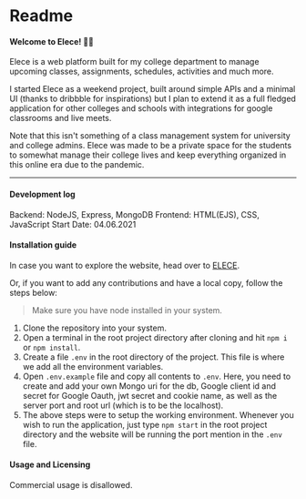 # Readme

#### Welcome to Elece! 👋🏻

Elece is a web platform built for my college department to manage upcoming classes, assignments, schedules, activities and much more. 

I started Elece as a weekend project, built around simple APIs and a minimal UI (thanks to dribbble for inspirations) but I plan to extend it as a full fledged application for other colleges and schools with integrations for google classrooms and live meets.

Note that this isn't something of a class management system for university and college admins. Elece was made to be a private space for the students to somewhat manage their college lives and keep everything organized in this online era due to the pandemic.

----

#### Development log

Backend: NodeJS, Express, MongoDB
Frontend: HTML(EJS), CSS, JavaScript
Start Date: 04.06.2021

#### Installation guide

In case you want to explore the website, head over to [ELECE](http://elece.herokuapp.com).

Or, if you want to add any contributions and have a local copy, follow the steps below:
> Make sure you have node installed in your system.

1. Clone the repository into your system.
1. Open a terminal in the root project directory after cloning and hit `npm i` or `npm install`.
1. Create a file `.env` in the root directory of the project. This file is where we add all the environment variables.
1. Open `.env.example` file and copy all contents to `.env`. Here, you need to create and add your own Mongo uri for the db, Google client id and secret for Google Oauth, jwt secret and cookie name, as well as the server port and root url (which is to be the localhost).
1. The above steps were to setup the working environment. Whenever you wish to run the application, just type `npm start` in the root project directory and the website will be running the port mention in the `.env` file.

#### Usage and Licensing

Commercial usage is disallowed.